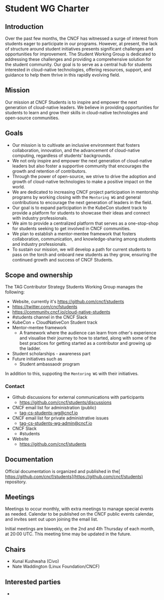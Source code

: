 # Student WG Charter

## Introduction

Over the past few months, the CNCF has witnessed a surge of interest from students eager to participate in our programs. However, at present, the lack of structure around student initiatives presents significant challenges and opportunities for improvement. The Student Working Group is dedicated to addressing these challenges and providing a comprehensive solution for the student community. Our goal is to serve as a central hub for students interested in cloud-native technologies, offering resources, support, and guidance to help them thrive in this rapidly evolving field.

## Mission

Our mission at CNCF Students is to inspire and empower the next generation of cloud-native leaders. We believe in providing opportunities for students to learn and grow their skills in cloud-native technologies and open-source communities. 

## Goals

* Our mission is to cultivate an inclusive environment that fosters collaboration, innovation, and the advancement of cloud-native computing, regardless of students' backgrounds.
* We not only inspire and empower the next generation of cloud-native leaders but also foster a supportive community that encourages the growth and retention of contributors.
* Through the power of open-source, we strive to drive the adoption and growth of cloud-native technologies to make a positive impact on the world.
* We are dedicated to increasing CNCF project participation in mentorship programs by working closing with the `Mentoring WG` and general contributions to encourage the next generation of leaders in the field.
* Our goal is to expand participation in the KubeCon student track to provide a platform for students to showcase their ideas and connect with industry professionals.
* We aim to provide a centralized platform that serves as a one-stop-shop for students seeking to get involved in CNCF communities.
* We plan to establish a mentor-mentee framework that fosters collaboration, communication, and knowledge-sharing among students and industry professionals.
* To sustain our mission, we will develop a path for current students to pass on the torch and onboard new students as they grow, ensuring the continued growth and success of CNCF Students.

## Scope and ownership

The TAG Contributor Strategy Students Working Group manages the following:

* Website, currently it's https://github.com/cncf/students
* https://twitter.com/cncfstudents
* https://community.cncf.io/cloud-native-students
* #students channel in the CNCF Slack
* KubeCon + CloudNativeCon Student track
* Mentor-mentee framework
    * A framework where the audience can learn from other's experience and visualise their journey to how to started, along with some of the best practices for getting started as a contributor and growing up the ladder.
* Student scholarships - awareness part
* Future initiatives such as
    * Student ambassaodr program

In addition to this, suppoting the `Mentoring WG` with their initiatives.


### Contact

* Github discussions for external communications with participants
    * https://github.com/cncf/students/discussions
* CNCF email list for administration (public)
    * [tag-cs-students-wg@cncf.io](mailto:tag-cs-students-wg@cncf.io) 
* CNCF email list for private administrative issues
    * [tag-cs-students-wg-admin@cncf.io](mailto:tag-cs-students-wg-admin@cncf.io) 
* CNCF Slack
    * #students
* Website
    * https://github.com/cncf/students

## Documentation

Official documentation is organized and published in the[ https://github.com/cncf/students](https://github.com/cncf/students) repository.

## Meetings

Meetings to occur monthly, with extra meetings to manage special events as needed. Calendar to be published on the CNCF public events calendar, and invites sent out upon joining the email list.

Initial meetings are biweekly, on the 2nd and 4th Thursday of each month, at 20:00 UTC.  This meeting time may be updated in the future.

## Chairs

* Kunal Kushwaha (Civo)
* Nate Waddington (Linux Foundation/CNCF)

## Interested parties

* 
